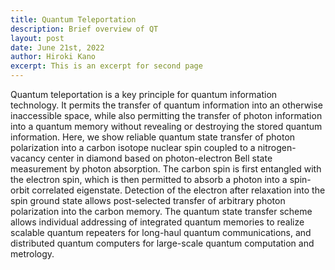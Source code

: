 ```yaml
---
title: Quantum Teleportation
description: Brief overview of QT
layout: post
date: June 21st, 2022
author: Hiroki Kano
excerpt: This is an excerpt for second page
---
```


Quantum teleportation is a key principle for quantum information technology. It permits the transfer of quantum information into an otherwise inaccessible space, while also permitting the transfer of photon information into a quantum memory without revealing or destroying the stored quantum information. Here, we show reliable quantum state transfer of photon polarization into a carbon isotope nuclear spin coupled to a nitrogen-vacancy center in diamond based on photon-electron Bell state measurement by photon absorption. The carbon spin is first entangled with the electron spin, which is then permitted to absorb a photon into a spin-orbit correlated eigenstate. Detection of the electron after relaxation into the spin ground state allows post-selected transfer of arbitrary photon polarization into the carbon memory. The quantum state transfer scheme allows individual addressing of integrated quantum memories to realize scalable quantum repeaters for long-haul quantum communications, and distributed quantum computers for large-scale quantum computation and metrology.
